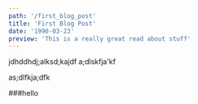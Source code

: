 ```yaml
---
path: '/first_blog_post'
title: 'First Blog Post'
date: '1990-03-23'
preview: 'This is a really great read about stuff'
---
```


jdhddhdj;alksd;kajdf
a;dlskfja'kf

as;dlfkja;dfk


###hello